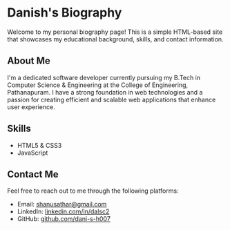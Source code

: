 # Danish's Biography

Welcome to my personal biography page! This is a simple HTML-based site that showcases my educational background, skills, and contact information.

## About Me

I'm a dedicated software developer currently pursuing my B.Tech in Computer Science & Engineering at the College of Engineering, Pathanapuram. I have a strong foundation in web technologies and a passion for creating efficient and scalable web applications that enhance user experience.

## Skills

- HTML5 & CSS3
- JavaScript

## Contact Me

Feel free to reach out to me through the following platforms:

- Email: [shanusathar@gmail.com](mailto:shanusathar@gmail.com)
- LinkedIn: [linkedin.com/in/dalsc2](https://linkedin.com/in/dalsc2)
- GitHub: [github.com/dani-s-h007](https://github.com/danish)

